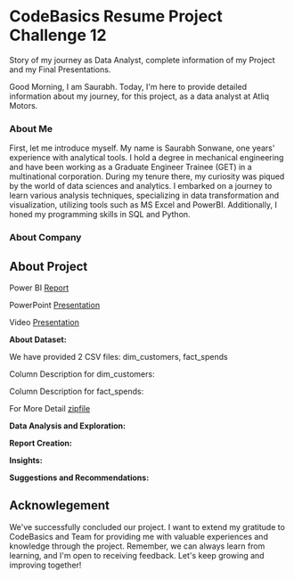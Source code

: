 # CodeBasics Resume Project Challenge 12
Story of my journey as Data Analyst, complete information of my Project and my Final Presentations.

Good Morning, I am Saurabh. Today, I'm here to provide detailed information about my journey, for this project, as a data analyst at Atliq Motors.
### About Me
First, let me introduce myself. My name is Saurabh Sonwane, one years' experience with analytical tools. I hold a degree in mechanical engineering and have been working as a Graduate Engineer Trainee (GET) in a multinational corporation. During my tenure there, my curiosity was piqued by the world of data sciences and analytics. I embarked on a journey to learn various analysis techniques, specializing in data transformation and visualization, utilizing tools such as MS Excel and PowerBI. Additionally, I honed my programming skills in SQL and Python.
### About Company

## About Project
Power BI [Report]()

PowerPoint [Presentation]()

Video [Presentation]()

**About Dataset:**

We have provided 2 CSV files: dim_customers, fact_spends

Column Description for dim_customers:

Column Description for fact_spends:


For More Detail [zipfile](https://github.com/SSonwane26/DataProjectChallenges/blob/main/CodeBasicsResumeProjectChallenge%2312/Dataset%2312.zip)

**Data Analysis and Exploration:**


**Report Creation:**


**Insights:**


**Suggestions and Recommendations:**


## Acknowlegement
We've successfully concluded our project. I want to extend my gratitude to CodeBasics and Team for providing me with valuable experiences and knowledge through the project. Remember, we can always learn from learning, and I'm open to receiving feedback. Let's keep growing and improving together!
